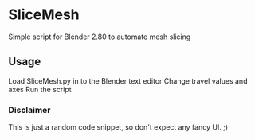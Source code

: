 # SliceMesh
Simple script for Blender 2.80 to automate mesh slicing

## Usage
Load SliceMesh.py in to the Blender text editor
Change travel values and axes
Run the script

### Disclaimer
This is just a random code snippet, so don't expect any fancy UI. ;)
